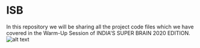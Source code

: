 # ISB 
In this repository we will be sharing all the project code files which we have covered in the Warm-Up Session of INDIA'S SUPER BRAIN 2020 EDITION.
![alt text](https://github.com/alienbrains/ISB/blob/master/ISB_warmup.jpeg?raw=true)







